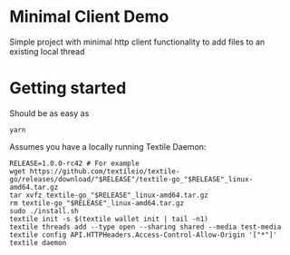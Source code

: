 # Minimal Client Demo

Simple project with minimal http client functionality to add files to an existing local thread

# Getting started

Should be as easy as

```
yarn
```

Assumes you have a locally running Textile Daemon:

```
RELEASE=1.0.0-rc42 # For example
wget https://github.com/textileio/textile-go/releases/download/"$RELEASE"/textile-go_"$RELEASE"_linux-amd64.tar.gz
tar xvfz textile-go_"$RELEASE"_linux-amd64.tar.gz
rm textile-go_"$RELEASE"_linux-amd64.tar.gz
sudo ./install.sh
textile init -s $(textile wallet init | tail -n1)
textile threads add --type open --sharing shared --media test-media
textile config API.HTTPHeaders.Access-Control-Allow-Origin '["*"]'
textile daemon
```
